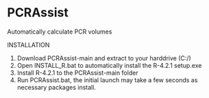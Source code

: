 # PCRAssist
Automatically calculate PCR volumes

INSTALLATION
1) Download PCRAssist-main and extract to your harddrive (C:/)
2) Open INSTALL_R.bat to automatically install the R-4.2.1 setup.exe
3) Install R-4.2.1 to the PCRAssist-main folder
4) Run PCRAssist.bat, the initial launch may take a few seconds as necessary packages install.
